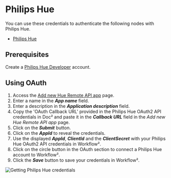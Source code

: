 # Philips Hue

You can use these credentials to authenticate the following nodes with Philips Hue.
- [Philips Hue](/workflow/integrations/nodes/n8n-nodes-base.philipsHue/)

## Prerequisites

Create a [Philips Hue Developer](https://developers.meethue.com/) account.

## Using OAuth

1. Access the [Add new Hue Remote API app](https://developers.meethue.com/add-new-hue-remote-api-app/) page.
2. Enter a name in the ***App name*** field.
3. Enter a description in the ***Application description*** field.
4. Copy the 'OAuth Callback URL' provided in the Philips Hue OAuth2 API credentials in Doc² and paste it in the ***Callback URL*** field in the *Add new Hue Remote API app* page.
5. Click on the ***Submit*** button.
6. Click on the ***AppId*** to reveal the credentials.
7. Use the displayed ***AppId***, ***ClientId*** and the ***ClientSecret*** with your Philips Hue OAuth2 API credentials in Workflow².
8. Click on the circle button in the OAuth section to connect a Philips Hue account to Workflow².
9. Click the ***Save*** button to save your credentials in Workflow².

![Getting Philips Hue credentials](/_images/integrations/credentials/philipshue/using-oauth.gif)

